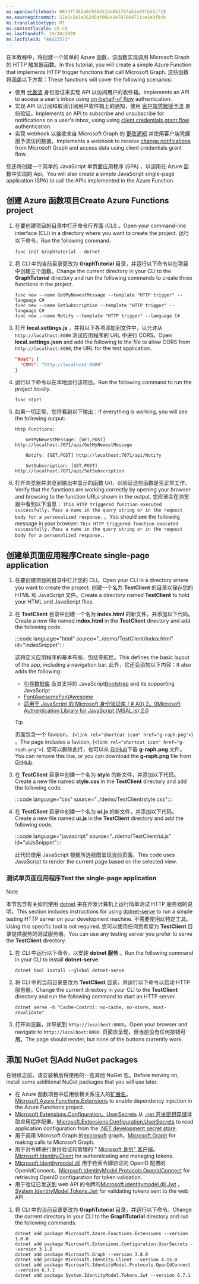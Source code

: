 ```yaml
---
ms.openlocfilehash: 003d7f382a0c950d31bb84176feb1e83fbd5cf19
ms.sourcegitcommit: 57a5c2e1a562d8af092a3e78786d711ce1e8f9cb
ms.translationtype: MT
ms.contentlocale: zh-CN
ms.lasthandoff: 10/30/2020
ms.locfileid: "48822573"
---
```

<!-- markdownlint-disable MD002 MD041 -->

<span data-ttu-id="79248-101">在本教程中，将创建一个简单的 Azure 函数，该函数实现调用 Microsoft Graph 的 HTTP 触发器函数。</span><span class="sxs-lookup"><span data-stu-id="79248-101">In this tutorial, you will create a simple Azure Function that implements HTTP trigger functions that call Microsoft Graph.</span></span> <span data-ttu-id="79248-102">这些函数将涵盖以下方案：</span><span class="sxs-lookup"><span data-stu-id="79248-102">These functions will cover the following scenarios:</span></span>

- <span data-ttu-id="79248-103">使用 [代表流](https://docs.microsoft.com/azure/active-directory/develop/v2-oauth2-on-behalf-of-flow) 身份验证来实现 API 以访问用户的收件箱。</span><span class="sxs-lookup"><span data-stu-id="79248-103">Implements an API to access a user's inbox using [on-behalf-of flow](https://docs.microsoft.com/azure/active-directory/develop/v2-oauth2-on-behalf-of-flow) authentication.</span></span>
- <span data-ttu-id="79248-104">实现 API 以订阅和取消订阅用户收件箱上的通知，使用 [客户端凭据授予流](https://docs.microsoft.com/azure/active-directory/develop/v2-oauth2-client-creds-grant-flow) 身份验证。</span><span class="sxs-lookup"><span data-stu-id="79248-104">Implements an API to subscribe and unsubscribe for notifications on a user's inbox, using using [client credentials grant flow](https://docs.microsoft.com/azure/active-directory/develop/v2-oauth2-client-creds-grant-flow) authentication.</span></span>
- <span data-ttu-id="79248-105">实现 webhook 以接收来自 Microsoft Graph 的 [更改通知](https://docs.microsoft.com/graph/webhooks) 并使用客户端凭据授予流访问数据。</span><span class="sxs-lookup"><span data-stu-id="79248-105">Implements a webhook to receive [change notifications](https://docs.microsoft.com/graph/webhooks) from Microsoft Graph and access data using client credentials grant flow.</span></span>

<span data-ttu-id="79248-106">您还将创建一个简单的 JavaScript 单页面应用程序 (SPA) ，以调用在 Azure 函数中实现的 Api。</span><span class="sxs-lookup"><span data-stu-id="79248-106">You will also create a simple JavaScript single-page application (SPA) to call the APIs implemented in the Azure Function.</span></span>

## <a name="create-azure-functions-project"></a><span data-ttu-id="79248-107">创建 Azure 函数项目</span><span class="sxs-lookup"><span data-stu-id="79248-107">Create Azure Functions project</span></span>

1. <span data-ttu-id="79248-108">在要创建项目的目录中打开命令行界面 (CLI) 。</span><span class="sxs-lookup"><span data-stu-id="79248-108">Open your command-line interface (CLI) in a directory where you want to create the project.</span></span> <span data-ttu-id="79248-109">运行以下命令。</span><span class="sxs-lookup"><span data-stu-id="79248-109">Run the following command.</span></span>

    ```Shell
    func init GraphTutorial --dotnet
    ```

1. <span data-ttu-id="79248-110">将 CLI 中的当前目录更改为 **GraphTutorial** 目录，并运行以下命令以在项目中创建三个函数。</span><span class="sxs-lookup"><span data-stu-id="79248-110">Change the current directory in your CLI to the **GraphTutorial** directory and run the following commands to create three functions in the project.</span></span>

    ```Shell
    func new --name GetMyNewestMessage --template "HTTP trigger" --language C#
    func new --name SetSubscription --template "HTTP trigger" --language C#
    func new --name Notify --template "HTTP trigger" --language C#
    ```

1. <span data-ttu-id="79248-111">打开 **local.settings.js** ，并将以下各项添加到文件中，以允许从 `http://localhost:8080` 测试应用程序的 URL 中进行 CORS。</span><span class="sxs-lookup"><span data-stu-id="79248-111">Open **local.settings.json** and add the following to the file to allow CORS from `http://localhost:8080`, the URL for the test application.</span></span>

    ```json
    "Host": {
      "CORS": "http://localhost:8080"
    }
    ```

1. <span data-ttu-id="79248-112">运行以下命令以在本地运行该项目。</span><span class="sxs-lookup"><span data-stu-id="79248-112">Run the following command to run the project locally.</span></span>

    ```Shell
    func start
    ```

1. <span data-ttu-id="79248-113">如果一切正常，您将看到以下输出：</span><span class="sxs-lookup"><span data-stu-id="79248-113">If everything is working, you will see the following output:</span></span>

    ```Shell
    Http Functions:

        GetMyNewestMessage: [GET,POST] http://localhost:7071/api/GetMyNewestMessage

        Notify: [GET,POST] http://localhost:7071/api/Notify

        SetSubscription: [GET,POST] http://localhost:7071/api/SetSubscription
    ```

1. <span data-ttu-id="79248-114">打开浏览器并浏览到输出中显示的函数 Url，以验证这些函数是否正常工作。</span><span class="sxs-lookup"><span data-stu-id="79248-114">Verify that the functions are working correctly by opening your browser and browsing to the function URLs shown in the output.</span></span> <span data-ttu-id="79248-115">您应该会在浏览器中看到以下消息： `This HTTP triggered function executed successfully. Pass a name in the query string or in the request body for a personalized response.` 。</span><span class="sxs-lookup"><span data-stu-id="79248-115">You should see the following message in your browser: `This HTTP triggered function executed successfully. Pass a name in the query string or in the request body for a personalized response.`.</span></span>

## <a name="create-single-page-application"></a><span data-ttu-id="79248-116">创建单页面应用程序</span><span class="sxs-lookup"><span data-stu-id="79248-116">Create single-page application</span></span>

1. <span data-ttu-id="79248-117">在要创建项目的目录中打开您的 CLI。</span><span class="sxs-lookup"><span data-stu-id="79248-117">Open your CLI in a directory where you want to create the project.</span></span> <span data-ttu-id="79248-118">创建一个名为 **TestClient** 的目录以保存您的 HTML 和 JavaScript 文件。</span><span class="sxs-lookup"><span data-stu-id="79248-118">Create a directory named **TestClient** to hold your HTML and JavaScript files.</span></span>

1. <span data-ttu-id="79248-119">在 **TestClient** 目录中创建一个名为 **index.html** 的新文件，并添加以下代码。</span><span class="sxs-lookup"><span data-stu-id="79248-119">Create a new file named **index.html** in the **TestClient** directory and add the following code.</span></span>

    :::code language="html" source="../demo/TestClient/index.html" id="indexSnippet":::

    <span data-ttu-id="79248-120">这将定义应用程序的基本布局，包括导航栏。</span><span class="sxs-lookup"><span data-stu-id="79248-120">This defines the basic layout of the app, including a navigation bar.</span></span> <span data-ttu-id="79248-121">此外，它还会添加以下内容：</span><span class="sxs-lookup"><span data-stu-id="79248-121">It also adds the following:</span></span>

    - <span data-ttu-id="79248-122">[引导数据库](https://getbootstrap.com/) 及其支持的 JavaScript</span><span class="sxs-lookup"><span data-stu-id="79248-122">[Bootstrap](https://getbootstrap.com/) and its supporting JavaScript</span></span>
    - [<span data-ttu-id="79248-123">FontAwesome</span><span class="sxs-lookup"><span data-stu-id="79248-123">FontAwesome</span></span>](https://fontawesome.com/)
    - [<span data-ttu-id="79248-124">适用于 JavaScript 的 Microsoft 身份验证库 ( # A0) 2。0</span><span class="sxs-lookup"><span data-stu-id="79248-124">Microsoft Authentication Library for JavaScript (MSAL.js) 2.0</span></span>](https://github.com/AzureAD/microsoft-authentication-library-for-js/tree/dev/lib/msal-browser)

    > [!TIP]
    > <span data-ttu-id="79248-125">页面包含一个 favicon， (`<link rel="shortcut icon" href="g-raph.png">`) 。</span><span class="sxs-lookup"><span data-stu-id="79248-125">The page includes a favicon, (`<link rel="shortcut icon" href="g-raph.png">`).</span></span> <span data-ttu-id="79248-126">您可以删除此行，也可以从 [GitHub](https://github.com/microsoftgraph/g-raph)下载 **g-raph.png** 文件。</span><span class="sxs-lookup"><span data-stu-id="79248-126">You can remove this line, or you can download the **g-raph.png** file from [GitHub](https://github.com/microsoftgraph/g-raph).</span></span>

1. <span data-ttu-id="79248-127">在 **TestClient** 目录中创建一个名为 **style** 的新文件，并添加以下代码。</span><span class="sxs-lookup"><span data-stu-id="79248-127">Create a new file named **style.css** in the **TestClient** directory and add the following code.</span></span>

    :::code language="css" source="../demo/TestClient/style.css":::

1. <span data-ttu-id="79248-128">在 **TestClient** 目录中创建一个名为 **ui.js** 的新文件，并添加以下代码。</span><span class="sxs-lookup"><span data-stu-id="79248-128">Create a new file named **ui.js** in the **TestClient** directory and add the following code.</span></span>

    :::code language="javascript" source="../demo/TestClient/ui.js" id="uiJsSnippet":::

    <span data-ttu-id="79248-129">此代码使用 JavaScript 根据所选视图呈现当前页面。</span><span class="sxs-lookup"><span data-stu-id="79248-129">This code uses JavaScript to render the current page based on the selected view.</span></span>

### <a name="test-the-single-page-application"></a><span data-ttu-id="79248-130">测试单页面应用程序</span><span class="sxs-lookup"><span data-stu-id="79248-130">Test the single-page application</span></span>

> [!NOTE]
> <span data-ttu-id="79248-131">本节包含有关如何使用 [dotnet](https://github.com/natemcmaster/dotnet-serve) 来在开发计算机上运行简单测试 HTTP 服务器的说明。</span><span class="sxs-lookup"><span data-stu-id="79248-131">This section includes instructions for using [dotnet-serve](https://github.com/natemcmaster/dotnet-serve) to run a simple testing HTTP server on your development machine.</span></span> <span data-ttu-id="79248-132">不需要使用此特定工具。</span><span class="sxs-lookup"><span data-stu-id="79248-132">Using this specific tool is not required.</span></span> <span data-ttu-id="79248-133">您可以使用任何您希望为 **TestClient** 目录提供服务的测试服务器。</span><span class="sxs-lookup"><span data-stu-id="79248-133">You can use any testing server you prefer to serve the **TestClient** directory.</span></span>

1. <span data-ttu-id="79248-134">在 CLI 中运行以下命令，以安装 **dotnet 服务** 。</span><span class="sxs-lookup"><span data-stu-id="79248-134">Run the following command in your CLI to install **dotnet-serve**.</span></span>

    ```Shell
    dotnet tool install --global dotnet-serve
    ```

1. <span data-ttu-id="79248-135">将 CLI 中的当前目录更改为 **TestClient** 目录，并运行以下命令以启动 HTTP 服务器。</span><span class="sxs-lookup"><span data-stu-id="79248-135">Change the current directory in your CLI to the **TestClient** directory and run the following command to start an HTTP server.</span></span>

    ```Shell
    dotnet serve -h "Cache-Control: no-cache, no-store, must-revalidate"
    ```

1. <span data-ttu-id="79248-136">打开浏览器，并导航到 `http://localhost:8080`。</span><span class="sxs-lookup"><span data-stu-id="79248-136">Open your browser and navigate to `http://localhost:8080`.</span></span> <span data-ttu-id="79248-137">页面应呈现，但当前没有任何按钮可用。</span><span class="sxs-lookup"><span data-stu-id="79248-137">The page should render, but none of the buttons currently work.</span></span>

## <a name="add-nuget-packages"></a><span data-ttu-id="79248-138">添加 NuGet 包</span><span class="sxs-lookup"><span data-stu-id="79248-138">Add NuGet packages</span></span>

<span data-ttu-id="79248-139">在继续之前，请安装稍后将使用的一些其他 NuGet 包。</span><span class="sxs-lookup"><span data-stu-id="79248-139">Before moving on, install some additional NuGet packages that you will use later.</span></span>

- <span data-ttu-id="79248-140">在 Azure 函数项目中启用依赖关系注入的[扩展名](https://www.nuget.org/packages/Microsoft.Azure.Functions.Extensions)。</span><span class="sxs-lookup"><span data-stu-id="79248-140">[Microsoft.Azure.Functions.Extensions](https://www.nuget.org/packages/Microsoft.Azure.Functions.Extensions) to enable dependency injection in the Azure Functions project.</span></span>
- <span data-ttu-id="79248-141">[Microsoft.Extensions.Configuration。UserSecrets](https://www.nuget.org/packages/Microsoft.Extensions.Configuration.UserSecrets) 从 [.net 开发密钥存储](https://docs.microsoft.com/aspnet/core/security/app-secrets)读取应用程序配置。</span><span class="sxs-lookup"><span data-stu-id="79248-141">[Microsoft.Extensions.Configuration.UserSecrets](https://www.nuget.org/packages/Microsoft.Extensions.Configuration.UserSecrets) to read application configuration from the [.NET development secret store](https://docs.microsoft.com/aspnet/core/security/app-secrets).</span></span>
- <span data-ttu-id="79248-142">用于调用 Microsoft Graph 的[microsoft](https://www.nuget.org/packages/Microsoft.Graph/) graph。</span><span class="sxs-lookup"><span data-stu-id="79248-142">[Microsoft.Graph](https://www.nuget.org/packages/Microsoft.Graph/) for making calls to Microsoft Graph.</span></span>
- <span data-ttu-id="79248-143">用于对令牌进行身份验证和管理的 " [Microsoft 身份" 客户端](https://www.nuget.org/packages/Microsoft.Identity.Client/)。</span><span class="sxs-lookup"><span data-stu-id="79248-143">[Microsoft.Identity.Client](https://www.nuget.org/packages/Microsoft.Identity.Client/) for authenticating and managing tokens.</span></span>
- <span data-ttu-id="79248-144">[Microsoft.identitymodel.dll](https://www.nuget.org/packages/Microsoft.IdentityModel.Protocols.OpenIdConnect) 用于检索令牌验证的 OpenID 配置的 OpenIdConnect。</span><span class="sxs-lookup"><span data-stu-id="79248-144">[Microsoft.IdentityModel.Protocols.OpenIdConnect](https://www.nuget.org/packages/Microsoft.IdentityModel.Protocols.OpenIdConnect) for retrieving OpenID configuration for token validation.</span></span>
- <span data-ttu-id="79248-145">用于验证已发送到 web API 的令牌的[Microsoft.identitymodel.dll Jwt](https://www.nuget.org/packages/System.IdentityModel.Tokens.Jwt) 。</span><span class="sxs-lookup"><span data-stu-id="79248-145">[System.IdentityModel.Tokens.Jwt](https://www.nuget.org/packages/System.IdentityModel.Tokens.Jwt) for validating tokens sent to the web API.</span></span>

1. <span data-ttu-id="79248-146">将 CLI 中的当前目录更改为 **GraphTutorial** 目录，并运行以下命令。</span><span class="sxs-lookup"><span data-stu-id="79248-146">Change the current directory in your CLI to the **GraphTutorial** directory and run the following commands.</span></span>

    ```Shell
    dotnet add package Microsoft.Azure.Functions.Extensions --version 1.0.0
    dotnet add package Microsoft.Extensions.Configuration.UserSecrets --version 3.1.5
    dotnet add package Microsoft.Graph --version 3.8.0
    dotnet add package Microsoft.Identity.Client --version 4.15.0
    dotnet add package Microsoft.IdentityModel.Protocols.OpenIdConnect --version 6.7.1
    dotnet add package System.IdentityModel.Tokens.Jwt --version 6.7.1
    ```
